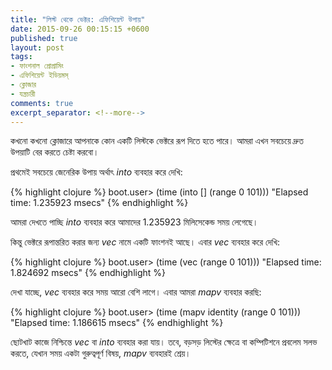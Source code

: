 ```yaml
---
title: "লিস্ট থেকে ভেক্টর: এফিশিয়েন্ট উপায়"
date: 2015-09-26 00:15:15 +0600
published: true
layout: post
tags:
- ফাংশনাল প্রোগ্রামিং
- এফিশিয়েন্ট ইডিয়মস্
- ক্লোজার
- যন্ত্রচারী
comments: true
excerpt_separator: <!--more-->
---
```

কখনো কখনো ক্লোজারে আপনাকে কোন একটি লিস্টকে ভেক্টরে রূপ দিতে হতে পারে। আমরা এখন সবচেয়ে দ্রুত উপয়াটি বের করতে চেষ্টা করবো।

প্রথমেই সবচেয়ে জেনেরিক উপায় অর্থাৎ _into_ ব্যবহার করে দেখি:

{% highlight clojure %}
boot.user> (time (into [] (range 0 101)))
"Elapsed time: 1.235923 msecs"
{% endhighlight %}

আমরা দেখতে পাচ্ছি _into_ ব্যবহার করে আমাদের 1.235923 মিলিসেকেন্ড সময় লেগেছে।
<!--more-->
কিন্তু ভেক্টরে রূপান্তরিত করার জন্য _vec_ নামে একটি ফাংশনই আছে। এবার _vec_ ব্যবহার করে দেখি:

{% highlight clojure %}
boot.user> (time (vec (range 0 101)))
"Elapsed time: 1.824692 msecs"
{% endhighlight %}

দেখা যাচ্ছে, _vec_ ব্যবহার করে সময় আরো বেশি লাগে। এবার আমরা _mapv_ ব্যবহার করছি: 

{% highlight clojure %}
boot.user> (time (mapv identity (range 0 101)))
"Elapsed time: 1.186615 msecs"
{% endhighlight %}

ছোটখাট কাজে নিশ্চিন্তে _vec_ বা _into_ ব্যবহার করা যায়। তবে, বড়সড় লিস্টের ক্ষেত্রে বা কম্পিটিশনে প্রবলেম সলভ করতে, যেখান সময় একটা গুরুত্বপূর্ণ বিষয়, _mapv_ ব্যবহারই শ্রেয়।
